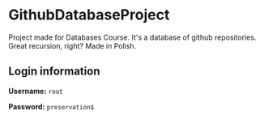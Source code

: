 # GithubDatabaseProject
Project made for Databases Course. It's a database of github repositories. Great recursion, right? Made in Polish.

## Login information

**Username:** `root`

**Password:** `preservation$`
